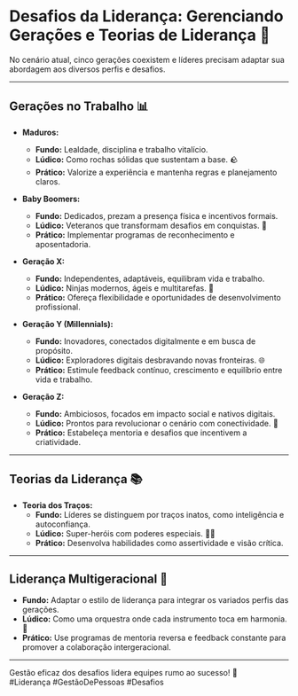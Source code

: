 # Desafios da Liderança: Gerenciando Gerações e Teorias de Liderança 🌟

No cenário atual, cinco gerações coexistem e líderes precisam adaptar sua abordagem aos diversos perfis e desafios.

---

## Gerações no Trabalho 📊
- **Maduros:**  
  - **Fundo:** Lealdade, disciplina e trabalho vitalício.  
  - **Lúdico:** Como rochas sólidas que sustentam a base. 🪨  
  - **Prático:** Valorize a experiência e mantenha regras e planejamento claros.

- **Baby Boomers:**  
  - **Fundo:** Dedicados, prezam a presença física e incentivos formais.  
  - **Lúdico:** Veteranos que transformam desafios em conquistas. 🏅  
  - **Prático:** Implementar programas de reconhecimento e aposentadoria.

- **Geração X:**  
  - **Fundo:** Independentes, adaptáveis, equilibram vida e trabalho.  
  - **Lúdico:** Ninjas modernos, ágeis e multitarefas. 🥷  
  - **Prático:** Ofereça flexibilidade e oportunidades de desenvolvimento profissional.

- **Geração Y (Millennials):**  
  - **Fundo:** Inovadores, conectados digitalmente e em busca de propósito.  
  - **Lúdico:** Exploradores digitais desbravando novas fronteiras. 🌐  
  - **Prático:** Estimule feedback contínuo, crescimento e equilíbrio entre vida e trabalho.

- **Geração Z:**  
  - **Fundo:** Ambiciosos, focados em impacto social e nativos digitais.  
  - **Lúdico:** Prontos para revolucionar o cenário com conectividade. 📱  
  - **Prático:** Estabeleça mentoria e desafios que incentivem a criatividade.

---

## Teorias da Liderança 📚
- **Teoria dos Traços:**  
  - **Fundo:** Líderes se distinguem por traços inatos, como inteligência e autoconfiança.  
  - **Lúdico:** Super-heróis com poderes especiais. 🦸‍♂️  
  - **Prático:** Desenvolva habilidades como assertividade e visão crítica.

---

## Liderança Multigeracional 🤝
- **Fundo:** Adaptar o estilo de liderança para integrar os variados perfis das gerações.  
- **Lúdico:** Como uma orquestra onde cada instrumento toca em harmonia. 🎼  
- **Prático:** Use programas de mentoria reversa e feedback constante para promover a colaboração intergeracional.

---

Gestão eficaz dos desafios lidera equipes rumo ao sucesso! 🚀  
#Liderança #GestãoDePessoas #Desafios